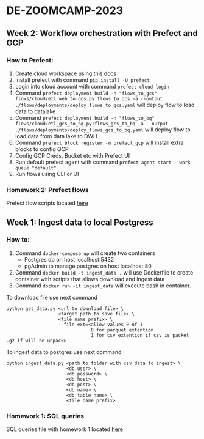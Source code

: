 # DE-ZOOMCAMP-2023
## Week 2: Workflow orchestration with Prefect and GCP
### How to Prefect:
1. Create cloud workspace using this [docs](https://docs.prefect.io/ui/cloud-quickstart/)
2. Install prefect with command ```pip install -U prefect```
3. Login into cloud account with command ```prefect cloud login```
5. Command ```prefect deployment build -n "flows_to_gcs" flows/cloud/etl_web_to_gcs.py:flows_to_gcs -a --output ./flows/deployments/deploy_flows_to_gcs.yaml``` will deploy flow to load data to datalake
6. Command ```prefect deployment build -n "flows_to_bq" flows/cloud/etl_gcs_to_bq.py:flows_gcs_to_bq -a --output ./flows/deployments/deploy_flows_gcs_to_bq.yaml``` will deploy flow to load data from data lake to DWH
7. Command ```prefect block register -m prefect_gcp``` will install extra blocks to config GCP
8. Config GCP Creds, Bucket etc with Prefect UI
9. Run default prefect agent with command ```prefect agent start --work-queue "default"```
10. Run flows using CLI or UI
### Homework 2: Prefect flows
Prefect flow scripts located [here](flows)
## Week 1: Ingest data to local Postgress
### How to:
1. Command ```docker-compose up``` will create two containers
   - Postgres db on host localhost:5432
   - pgAdmin to manage postgres on host localhost:80
2. Command ```docker build -t ingest_data .``` will use Dockerfile to create container with scripts that allows download and ingest data
3. Command ```docker run -it ingest_data``` will execute bash in container.
   
  To download file use next command
   ```
   python get_data.py <url to download file> \
                      <target path to save file> \
                      <file name prefix> \
                      --file-ext=<allow values 0 of 1
                                  0 for parquet extention
                                  1 for csv extention if csv is packet .gz if will be unpack>
   ```

   To ingest data to postgres use next command

   ```
   python ingest_data.py <path to folder with csv data to ingest> \
                         <db user> \
                         <db password> \
                         <db host> \
                         <db post> \
                         <db name> \
                         <db table name> \
                         <file name prefix>
   ```
### Homework 1: SQL queries
SQL queries file with homework 1 located [here](sql/ny_taxi.sql)